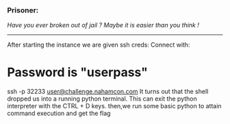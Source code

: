 ### Prisoner:

_Have you ever broken out of jail ? Maybe it is easier than you think !_

----

After starting the instance we are given ssh creds:
Connect with:
# Password is "userpass"
ssh -p 32233 user@challenge.nahamcon.com
It turns out that the shell dropped us into a running python terminal. This can exit the python interpreter with the CTRL + D keys.
then,we run some basic python to attain command execution and get the flag
